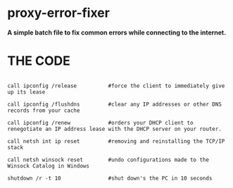 # proxy-error-fixer
**A simple batch file to fix common errors while connecting to the internet.**

# THE CODE

```

call ipconfig /release          #force the client to immediately give up its lease

call ipconfig /flushdns         #clear any IP addresses or other DNS records from your cache

call ipconfig /renew            #orders your DHCP client to renegotiate an IP address lease with the DHCP server on your router.

call netsh int ip reset         #removing and reinstalling the TCP/IP stack

call netsh winsock reset        #undo configurations made to the Winsock Catalog in Windows

shutdown /r -t 10               #shut down's the PC in 10 seconds

```

